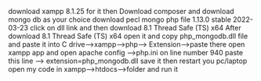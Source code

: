 download xampp 8.1.25 for it then Download composer and download mongo db as your choice
download pecl mongo php file 1.13.0 stable 	2022-03-23 click on dll link and then download 8.1 Thread Safe (TS) x64
After download 8.1 Thread Safe (TS) x64 open it and copy php_mongodb.dll file and paste it into C drive-->xampp-->php--> Extension-->paste there
open xampp app and open apache config -->php.ini
on line number 940 paste this line --> extension=php_mongodb.dll
save it 
then restart you pc/laptop 
open my code in xampp-->htdocs-->folder and run it
